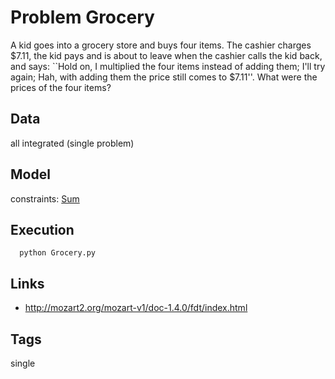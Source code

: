 # Problem Grocery

A kid goes into a grocery store and buys four items.
The cashier charges $7.11, the kid pays and is about to leave when the cashier calls the kid back, and says:
``Hold on, I multiplied the four items instead of adding them;
  I'll try again;
  Hah, with adding them the price still comes to $7.11''.
What were the prices of the four items?

## Data
  all integrated (single problem)

## Model
  constraints: [Sum](http://pycsp.org/documentation/constraints/Sum)

## Execution
```
  python Grocery.py
```

## Links
  - http://mozart2.org/mozart-v1/doc-1.4.0/fdt/index.html

## Tags
  single
